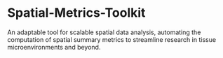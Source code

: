 # Spatial-Metrics-Toolkit
An adaptable tool for scalable spatial data analysis, automating the computation of spatial summary metrics to streamline research in tissue microenvironments and beyond.
